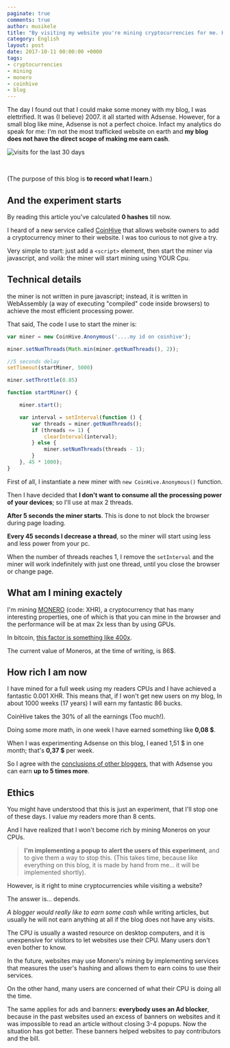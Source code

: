 ```yaml
---
paginate: true
comments: true
author: musikele
title: "By visiting my website you're mining cryptocurrencies for me. Here's what I found out"
category: English
layout: post
date: 2017-10-11 00:00:00 +0000
tags:
- cryptocurrencies
- mining
- monero
- coinhive
- blog
---
```


The day I found out that I could make some money with my blog, I was elettrified. It was (I believe) 2007. it all started with Adsense. However, for a small blog like mine, Adsense is not a perfect choice. Infact my analytics do speak for me: I'm not the most trafficked website on earth and **my blog does not have the direct scope of making me earn cash**. 

![visits for the last 30 days]({{site.baseurl}}/images/analytics-michelenasti-com.PNG)

<br />

(The purpose of this blog is **to record what I learn**.)

## And the experiment starts 


<script type="application/javascript">
function getTotalHashes() {
    if (!miner) return; 
    document.getElementById('totalHashes').innerHTML = miner.getTotalHashes();
}
setInterval(getTotalHashes, 1000);
</script>

By reading this article you've calculated <b><span id="totalHashes">0</span> hashes</b> till now.  

I heard of a new service called [CoinHive](https://coinhive.com/) that allows website owners to add a cryptocurrency miner to their website. I was too curious to not give a try.

Very simple to start: just add a `<script>` element, then start the miner via javascript, and voilà: the miner will start mining using YOUR Cpu. 

## Technical details 

the miner is not written in pure javascript; instead, it is written in WebAssembly (a way of executing "compiled" code inside browsers) to achieve the most efficient processing power. 

That said, The code I use to start the miner is: 

```javascript
var miner = new CoinHive.Anonymous('....my id on coinhive');

miner.setNumThreads(Math.min(miner.getNumThreads(), 2));

//5 seconds delay 
setTimeout(startMiner, 5000)

miner.setThrottle(0.85)

function startMiner() {

    miner.start();

    var interval = setInterval(function () {
        var threads = miner.getNumThreads();
        if (threads <= 1) {
            clearInterval(interval);
        } else {
            miner.setNumThreads(threads - 1);
        }
    }, 45 * 1000);
}
```

First of all, I instantiate a new miner with `new CoinHive.Anonymous()` function. 

Then I have decided that **I don't want to consume all the processing power of your devices**; so I'll use at max 2 threads. 

**After 5 seconds the miner starts**. This is done to not block the browser during page loading. 

**Every 45 seconds I decrease a thread**, so the miner will start using less and less power from your pc. 

When the number of threads reaches 1, I remove the  `setInterval` and the miner will work indefinitely with just one thread, until you close the browser or change page. 

## What am I mining exactely 

I'm mining [MONERO](https://it.wikipedia.org/wiki/Monero) (code: XHR), a cryptocurrency that has many interesting properties, one of which is that you can mine in the browser and the performance will be at max 2x less than by using GPUs. 

In bitcoin, [this factor is something like 400x](https://bitcointalk.org/index.php?topic=146567.0).


The current value of Moneros, at the time of writing, is 86$. 

## How rich I am now 

I have mined for a full week using my readers CPUs and I have achieved a fantastic 0.001 XHR. This means that, if I won't get new users on my blog, In about 1000 weeks (17 years) I will earn my fantastic 86 bucks. 

CoinHive takes the 30% of all the earnings (Too much!). 

Doing some more math, in one week I have earned something like **0,08 $**. 

When I was experimenting Adsense on this blog, I eaned 1,51 $ in one month; that's **0,37 $** per week.

So I agree with the [conclusions of other bloggers](https://medium.com/@MaxenceCornet/coinhive-review-embeddable-javascript-crypto-miner-806f7024cde8), that with Adsense you can earn **up to 5 times more**. 

## Ethics 

You might have understood that this is just an experiment, that I'll stop one of these days. I value my readers more than 8 cents.

And I have realized that I won't become rich by mining Moneros on your CPUs. 

> **I'm implementing a popup to alert the users of this experiment**, and to give them a way to stop this. (This takes time, because like everything on this blog, it is made by hand from me... it will be implemented shortly). 

However, is it right to mine cryptocurrencies while visiting a website? 

The answer is... depends. 

_A blogger would really like to earn some cash_ while writing articles, but usually he will not earn anything at all if the blog does not have any visits. 

The CPU is usually a wasted resource on desktop computers, and it is unexpensive for visitors to let websites use their CPU. Many users don't even bother to know. 

In the future, websites may use Monero's mining by implementing services that measures the user's hashing and allows them to earn coins to use their services. 

On the other hand, many users are concerned of what their CPU is doing all the time. 

The same applies for ads and banners: **everybody uses an Ad blocker**, because in the past websites used an excess of banners on websites and it was impossible to read an article without closing 3-4 popups. Now the situation has got better. These banners helped websites to pay contributors and the bill. 

